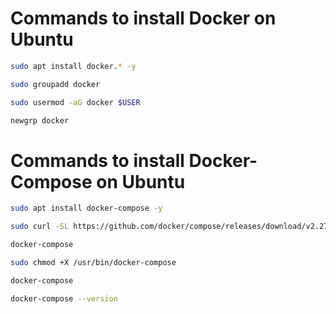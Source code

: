 # Commands to install Docker on Ubuntu

```bash
sudo apt install docker.* -y

sudo groupadd docker

sudo usermod -aG docker $USER

newgrp docker
```
	
# Commands to install Docker-Compose on Ubuntu

```bash
sudo apt install docker-compose -y

sudo curl -SL https://github.com/docker/compose/releases/download/v2.27.0/docker-compose-linux-x86_64 -o /usr/bin/

docker-compose

sudo chmod +X /usr/bin/docker-compose

docker-compose

docker-compose --version
```
